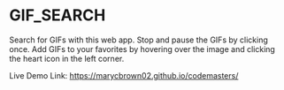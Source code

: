 # GIF_SEARCH
Search for GIFs with this web app. Stop and pause the GIFs by clicking once. 
Add GIFs to your favorites by hovering over the image and clicking the heart icon in the left corner.

Live Demo Link: https://marycbrown02.github.io/codemasters/
